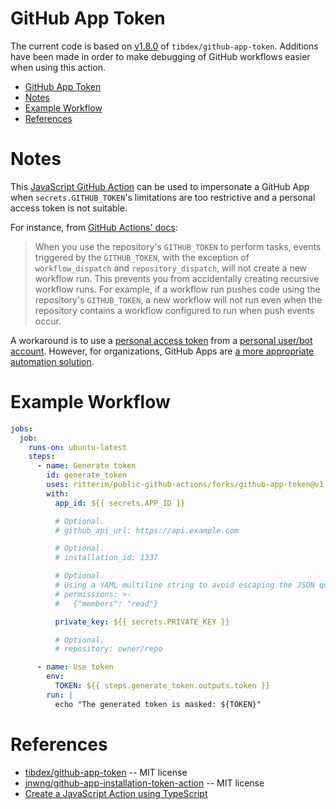 # GitHub App Token

The current code is based on [v1.8.0](https://github.com/tibdex/github-app-token/tree/releases/v1.8.0) of `tibdex/github-app-token`.  Additions have been made in order to make debugging of GitHub workflows easier when using this action.

- [GitHub App Token](#github-app-token)
- [Notes](#notes)
- [Example Workflow](#example-workflow)
- [References](#references)

# Notes

This [JavaScript GitHub Action](https://help.github.com/en/actions/building-actions/about-actions#javascript-actions) can be used to impersonate a GitHub App when `secrets.GITHUB_TOKEN`'s limitations are too restrictive and a personal access token is not suitable.

For instance, from [GitHub Actions' docs](https://docs.github.com/en/actions/using-workflows/triggering-a-workflow#triggering-a-workflow-from-a-workflow):

> When you use the repository's `GITHUB_TOKEN` to perform tasks, events triggered by the `GITHUB_TOKEN`, with the exception of `workflow_dispatch` and `repository_dispatch`, will not create a new workflow run.
> This prevents you from accidentally creating recursive workflow runs.
> For example, if a workflow run pushes code using the repository's `GITHUB_TOKEN`, a new workflow will not run even when the repository contains a workflow configured to run when push events occur.

A workaround is to use a [personal access token](https://help.github.com/en/github/authenticating-to-github/creating-a-personal-access-token-for-the-command-line) from a [personal user/bot account](https://help.github.com/en/github/getting-started-with-github/types-of-github-accounts#personal-user-accounts).
However, for organizations, GitHub Apps are [a more appropriate automation solution](https://developer.github.com/apps/differences-between-apps/#machine-vs-bot-accounts).

# Example Workflow

```yml
jobs:
  job:
    runs-on: ubuntu-latest
    steps:
      - name: Generate token
        id: generate_token
        uses: ritterim/public-github-actions/forks/github-app-token@v1.8.0
        with:
          app_id: ${{ secrets.APP_ID }}

          # Optional.
          # github_api_url: https://api.example.com

          # Optional.
          # installation_id: 1337

          # Optional.
          # Using a YAML multiline string to avoid escaping the JSON quotes.
          # permissions: >-
          #   {"members": "read"}

          private_key: ${{ secrets.PRIVATE_KEY }}

          # Optional.
          # repository: owner/repo

      - name: Use token
        env:
          TOKEN: ${{ steps.generate_token.outputs.token }}
        run: |
          echo "The generated token is masked: ${TOKEN}"
```

# References

- [tibdex/github-app-token](https://github.com/tibdex/github-app-token) -- MIT license
- [jnwng/github-app-installation-token-action](https://github.com/jnwng/github-app-installation-token-action) -- MIT license
- [Create a JavaScript Action using TypeScript](https://github.com/actions/typescript-action)

